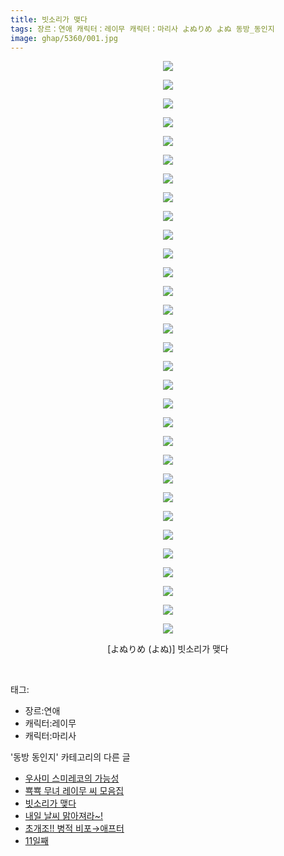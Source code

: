```yaml
---
title: 빗소리가 맺다
tags: 장르：연애 캐릭터：레이무 캐릭터：마리사 よぬりめ よぬ 동방_동인지
image: ghap/5360/001.jpg
---
```

<div class="article">
<p style="text-align: center; clear: none; float: none;"><img src="{{ site.nasurl }}/ghap/5360/001.jpg"/></p>
<p style="text-align: center; clear: none; float: none;"><img src="{{ site.nasurl }}/ghap/5360/002.jpg"/></p>
<p style="text-align: center; clear: none; float: none;"><img src="{{ site.nasurl }}/ghap/5360/003.jpg"/></p>
<p style="text-align: center; clear: none; float: none;"><img src="{{ site.nasurl }}/ghap/5360/004.jpg"/></p>
<p style="text-align: center; clear: none; float: none;"><img src="{{ site.nasurl }}/ghap/5360/005.jpg"/></p>
<p style="text-align: center; clear: none; float: none;"><img src="{{ site.nasurl }}/ghap/5360/006.jpg"/></p>
<p style="text-align: center; clear: none; float: none;"><img src="{{ site.nasurl }}/ghap/5360/007.jpg"/></p>
<p style="text-align: center; clear: none; float: none;"><img src="{{ site.nasurl }}/ghap/5360/008.jpg"/></p>
<p style="text-align: center; clear: none; float: none;"><img src="{{ site.nasurl }}/ghap/5360/009.jpg"/></p>
<p style="text-align: center; clear: none; float: none;"><img src="{{ site.nasurl }}/ghap/5360/010.jpg"/></p>
<p style="text-align: center; clear: none; float: none;"><img src="{{ site.nasurl }}/ghap/5360/011.jpg"/></p>
<p style="text-align: center; clear: none; float: none;"><img src="{{ site.nasurl }}/ghap/5360/012.jpg"/></p>
<p style="text-align: center; clear: none; float: none;"><img src="{{ site.nasurl }}/ghap/5360/013.jpg"/></p>
<p style="text-align: center; clear: none; float: none;"><img src="{{ site.nasurl }}/ghap/5360/014.jpg"/></p>
<p style="text-align: center; clear: none; float: none;"><img src="{{ site.nasurl }}/ghap/5360/015.jpg"/></p>
<p style="text-align: center; clear: none; float: none;"><img src="{{ site.nasurl }}/ghap/5360/016.jpg"/></p>
<p style="text-align: center; clear: none; float: none;"><img src="{{ site.nasurl }}/ghap/5360/017.jpg"/></p>
<p style="text-align: center; clear: none; float: none;"><img src="{{ site.nasurl }}/ghap/5360/018.jpg"/></p>
<p style="text-align: center; clear: none; float: none;"><img src="{{ site.nasurl }}/ghap/5360/019.jpg"/></p>
<p style="text-align: center; clear: none; float: none;"><img src="{{ site.nasurl }}/ghap/5360/020.jpg"/></p>
<p style="text-align: center; clear: none; float: none;"><img src="{{ site.nasurl }}/ghap/5360/021.jpg"/></p>
<p style="text-align: center; clear: none; float: none;"><img src="{{ site.nasurl }}/ghap/5360/022.jpg"/></p>
<p style="text-align: center; clear: none; float: none;"><img src="{{ site.nasurl }}/ghap/5360/023.jpg"/></p>
<p style="text-align: center; clear: none; float: none;"><img src="{{ site.nasurl }}/ghap/5360/024.jpg"/></p>
<p style="text-align: center; clear: none; float: none;"><img src="{{ site.nasurl }}/ghap/5360/025.jpg"/></p>
<p style="text-align: center; clear: none; float: none;"><img src="{{ site.nasurl }}/ghap/5360/026.jpg"/></p>
<p style="text-align: center; clear: none; float: none;"><img src="{{ site.nasurl }}/ghap/5360/027.jpg"/></p>
<p style="text-align: center; clear: none; float: none;"><img src="{{ site.nasurl }}/ghap/5360/028.jpg"/></p>
<p style="text-align: center; clear: none; float: none;"><img src="{{ site.nasurl }}/ghap/5360/029.jpg"/></p>
<p style="text-align: center; clear: none; float: none;"><img src="{{ site.nasurl }}/ghap/5360/030.jpg"/></p>
<p style="text-align: center; clear: none; float: none;"><img src="{{ site.nasurl }}/ghap/5360/031.jpg"/></p>
<p style="text-align: center; clear: none; float: none;">[よぬりめ (よぬ)] 빗소리가 맺다</p>
<p><br/></p>
</div><div class="tagTrail">
<p>태그: </p>
<ul>
<li>장르:연애</li>
<li>캐릭터:레이무</li>
<li>캐릭터:마리사</li>
</ul>
</div><div class="another">
<p>'동방 동인지' 카테고리의 다른 글</p>
<ul>
<li><a href="/2018-12-21-ghap_5376">우사미 스미레코의 가능성</a></li>
<li><a href="/2018-12-18-ghap_5362">뾱뾱 무녀 레이무 씨 모음집</a></li>
<li><a href="/2018-12-16-ghap_5360">빗소리가 맺다</a></li>
<li><a href="/2018-12-16-ghap_5359">내일 날씨 맑아져라~!</a></li>
<li><a href="/2018-12-13-ghap_5341">초개조!! 병적 비포→애프터</a></li>
<li><a href="/2018-12-11-ghap_5339">11일째</a></li>
</ul>
</div>